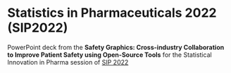 # Statistics in Pharmaceuticals 2022 (SIP2022)
PowerPoint deck from the **Safety Graphics: Cross-industry Collaboration to Improve Patient Safety using Open-Source Tools** for the Statistical Innovation in Pharma session of [SIP 2022](https://events.stat.uconn.edu/SIP2022/)
